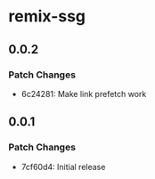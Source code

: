 # remix-ssg

## 0.0.2

### Patch Changes

- 6c24281: Make link prefetch work

## 0.0.1

### Patch Changes

- 7cf60d4: Initial release
